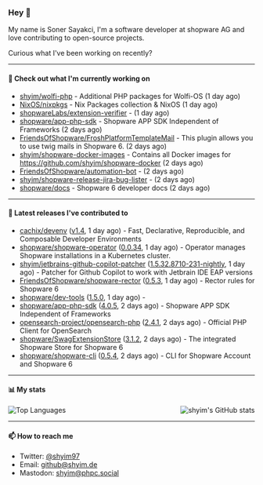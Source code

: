 ### Hey 👋

My name is Soner Sayakci, I'm a software developer at shopware AG and love contributing to open-source projects.

Curious what I've been working on recently?

---

#### 👷 Check out what I'm currently working on

- [shyim/wolfi-php](https://github.com/shyim/wolfi-php) - Additional PHP packages for Wolfi-OS (1 day ago)
- [NixOS/nixpkgs](https://github.com/NixOS/nixpkgs) - Nix Packages collection &amp; NixOS (1 day ago)
- [shopwareLabs/extension-verifier](https://github.com/shopwareLabs/extension-verifier) -  (1 day ago)
- [shopware/app-php-sdk](https://github.com/shopware/app-php-sdk) - Shopware APP SDK Independent of Frameworks (2 days ago)
- [FriendsOfShopware/FroshPlatformTemplateMail](https://github.com/FriendsOfShopware/FroshPlatformTemplateMail) - This plugin allows you to use twig mails in Shopware 6. (2 days ago)
- [shyim/shopware-docker-images](https://github.com/shyim/shopware-docker-images) - Contains all Docker images for https://github.com/shyim/shopware-docker (2 days ago)
- [FriendsOfShopware/automation-bot](https://github.com/FriendsOfShopware/automation-bot) -  (2 days ago)
- [shyim/shopware-release-jira-bug-lister](https://github.com/shyim/shopware-release-jira-bug-lister) -  (2 days ago)
- [shopware/docs](https://github.com/shopware/docs) - Shopware 6 developer docs (2 days ago)

---

#### 🔭 Latest releases I've contributed to

- [cachix/devenv](https://github.com/cachix/devenv) ([v1.4](https://github.com/cachix/devenv/releases/tag/v1.4), 1 day ago) - Fast, Declarative, Reproducible, and Composable Developer Environments
- [shopware/shopware-operator](https://github.com/shopware/shopware-operator) ([0.0.34](https://github.com/shopware/shopware-operator/releases/tag/0.0.34), 1 day ago) - Operator manages Shopware installations in a Kubernetes cluster.
- [shyim/jetbrains-github-copilot-patcher](https://github.com/shyim/jetbrains-github-copilot-patcher) ([1.5.32.8710-231-nightly](https://github.com/shyim/jetbrains-github-copilot-patcher/releases/tag/1.5.32.8710-231-nightly), 1 day ago) - Patcher for Github Copilot to work with Jetbrain IDE EAP versions
- [FriendsOfShopware/shopware-rector](https://github.com/FriendsOfShopware/shopware-rector) ([0.5.3](https://github.com/FriendsOfShopware/shopware-rector/releases/tag/0.5.3), 1 day ago) - Rector rules for Shopware 6
- [shopware/dev-tools](https://github.com/shopware/dev-tools) ([1.5.0](https://github.com/shopware/dev-tools/releases/tag/1.5.0), 1 day ago) - 
- [shopware/app-php-sdk](https://github.com/shopware/app-php-sdk) ([4.0.5](https://github.com/shopware/app-php-sdk/releases/tag/4.0.5), 2 days ago) - Shopware APP SDK Independent of Frameworks
- [opensearch-project/opensearch-php](https://github.com/opensearch-project/opensearch-php) ([2.4.1](https://github.com/opensearch-project/opensearch-php/releases/tag/2.4.1), 2 days ago) - Official PHP Client for OpenSearch
- [shopware/SwagExtensionStore](https://github.com/shopware/SwagExtensionStore) ([3.1.2](https://github.com/shopware/SwagExtensionStore/releases/tag/3.1.2), 2 days ago) - The integrated Shopware Store for Shopware 6
- [shopware/shopware-cli](https://github.com/shopware/shopware-cli) ([0.5.4](https://github.com/shopware/shopware-cli/releases/tag/0.5.4), 2 days ago) - CLI for Shopware Account and Shopware 6

---

#### 📊 My stats

<img align="right" alt="shyim's GitHub stats" src="https://github-readme-stats.vercel.app/api?username=shyim&count_private=1&show_icons=true&" />

![Top Languages](https://github-readme-stats.vercel.app/api/top-langs/?username=shyim)

---

#### 📫 How to reach me

- Twitter: [@shyim97](https://twitter.com/shyim97)
- Email: [github@shyim.de](mailto://github@shyim.de)
- Mastodon: <a rel="me" href="https://phpc.social/@shyim">shyim@phpc.social</a>
